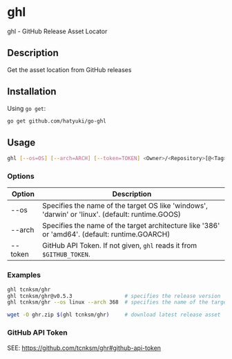 # ghl
ghl - GitHub Release Asset Locator

## Description
Get the asset location from GitHub releases

## Installation
Using `go get`:

```bash
go get github.com/hatyuki/go-ghl
```

## Usage
```bash
ghl [--os=OS] [--arch=ARCH] [--token=TOKEN] <Owner>/<Repository>[@<Tag>]
```

### Options
|Option |Description                                                                                     |
|-------|------------------------------------------------------------------------------------------------|
|--os   |Specifies the name of the target OS like 'windows', 'darwin' or 'linux'. (default: runtime.GOOS)|
|--arch |Specifies the name of the target architecture like '386' or 'amd64'. (default: runtime.GOARCH)  |
|--token|GitHub API Token. If not given, `ghl` reads it from `$GITHUB_TOKEN`.                            |

### Examples
```bash
ghl tcnksm/ghr
ghl tcnksm/ghr@v0.5.3                 # specifies the release version
ghl tcnksm/ghr --os linux --arch 368  # specifies the name of the target OS and architecture

wget -O ghr.zip $(ghl tcnksm/ghr)     # download latest release asset
```

### GitHub API Token
SEE: https://github.com/tcnksm/ghr#github-api-token
